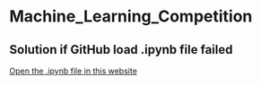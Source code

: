 # Machine_Learning_Competition

## Solution if GitHub load .ipynb file failed
[Open the .ipynb file in this website](https://nbviewer.jupyter.org/)
